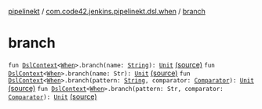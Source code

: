 [pipelinekt](../index.md) / [com.code42.jenkins.pipelinekt.dsl.when](index.md) / [branch](./branch.md)

# branch

`fun `[`DslContext`](../com.code42.jenkins.pipelinekt.dsl/-dsl-context/index.md)`<`[`When`](../com.code42.jenkins.pipelinekt.core/-when.md)`>.branch(name: `[`String`](https://kotlinlang.org/api/latest/jvm/stdlib/kotlin/-string/index.html)`): `[`Unit`](https://kotlinlang.org/api/latest/jvm/stdlib/kotlin/-unit/index.html) [(source)](https://github.com/code42/pipelinekt/tree/master/dsl/src/main/kotlin/com/code42/jenkins/pipelinekt/dsl/when/WhenDsl.kt#L29)
`fun `[`DslContext`](../com.code42.jenkins.pipelinekt.dsl/-dsl-context/index.md)`<`[`When`](../com.code42.jenkins.pipelinekt.core/-when.md)`>.branch(name: Str): `[`Unit`](https://kotlinlang.org/api/latest/jvm/stdlib/kotlin/-unit/index.html) [(source)](https://github.com/code42/pipelinekt/tree/master/dsl/src/main/kotlin/com/code42/jenkins/pipelinekt/dsl/when/WhenDsl.kt#L33)
`fun `[`DslContext`](../com.code42.jenkins.pipelinekt.dsl/-dsl-context/index.md)`<`[`When`](../com.code42.jenkins.pipelinekt.core/-when.md)`>.branch(pattern: `[`String`](https://kotlinlang.org/api/latest/jvm/stdlib/kotlin/-string/index.html)`, comparator: `[`Comparator`](../com.code42.jenkins.pipelinekt.core/-comparator/index.md)`): `[`Unit`](https://kotlinlang.org/api/latest/jvm/stdlib/kotlin/-unit/index.html) [(source)](https://github.com/code42/pipelinekt/tree/master/dsl/src/main/kotlin/com/code42/jenkins/pipelinekt/dsl/when/WhenDsl.kt#L37)
`fun `[`DslContext`](../com.code42.jenkins.pipelinekt.dsl/-dsl-context/index.md)`<`[`When`](../com.code42.jenkins.pipelinekt.core/-when.md)`>.branch(pattern: Str, comparator: `[`Comparator`](../com.code42.jenkins.pipelinekt.core/-comparator/index.md)`): `[`Unit`](https://kotlinlang.org/api/latest/jvm/stdlib/kotlin/-unit/index.html) [(source)](https://github.com/code42/pipelinekt/tree/master/dsl/src/main/kotlin/com/code42/jenkins/pipelinekt/dsl/when/WhenDsl.kt#L40)